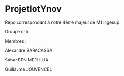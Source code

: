 # ProjetIotYnov
Repo correspondant à notre 4ème majeur de M1 Ingésup

Groupe n°5

Membres :

Alexandre BARACASSA

Saber BEN MECHILIA

Guillaume JOUVENCEL
